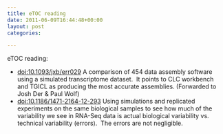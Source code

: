 ```yaml
---
title: eTOC reading
date: 2011-06-09T16:44:48+00:00
layout: post
categories:

---
```

eTOC reading:

  * [doi:10.1093/jxb/err029][1] A comparison of 454 data assembly software using a simulated transcriptome dataset.  It points to CLC workbench and TGICL as producing the most accurate assemblies. (Forwarded to Josh Der & Paul Wolf)
  * [doi:10.1186/1471-2164-12-293][2] Using simulations and replicated experiments on the same biological samples to see how much of the variability we see in RNA-Seq data is actual biological variability vs. technical variability (errors).  The errors are not negligible.

[1]: http://doi.org/10.1093/jxb/err029
[2]: http://doi.org/10.1186/1471-2164-12-293
